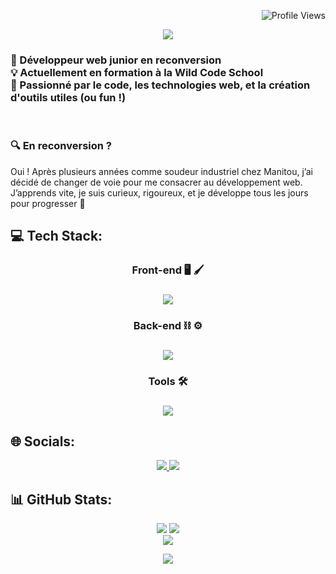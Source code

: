 <p align="end">
  <img src="https://komarev.com/ghpvc/?username=B-Maxp&color=72b7c0&style=flat&label=Profile+Views" alt="Profile Views">
</p>

<p align="center">
  <img 
    src="https://capsule-render.vercel.app/api?type=venom&height=150&color=gradient&text=Bonjour&customColorList=21&section=header&textBg=false&fontColor=d3b692&desc=Je%20suis%20Maxence%20un%20futur%20developpeur&animation=fadeIn&descAlign=57&descSize=20&fontAlign=35&fontAlignY=45&fontSize=70&reversal=false&descAlignY=70"
    >  
</p>

<h3 >🎯 Développeur web junior en reconversion
  <br/>
💡 Actuellement en formation à la Wild Code School
  <br/>
🚀 Passionné par le code, les technologies web, et la création d'outils utiles (ou fun !)
</h3>
<br>
<h3>🔍 En reconversion ?</h3>

Oui ! Après plusieurs années comme soudeur industriel chez Manitou, j’ai décidé de changer de voie pour me consacrer au développement web.  <br>
J’apprends vite, je suis curieux, rigoureux, et je développe tous les jours pour progresser 💪
 
## 💻 Tech Stack:
<h3 align="center">Front-end 🖥️ 🖌️<h3/>
<p align="center">
  <img src="https://skillicons.dev/icons?i=html,css,javascript,typescript,react,git,npm,vite" />
</p>

<h3 align="center">Back-end ⛓️ ⚙️<h3/>
<p align="center">
  <img src="https://skillicons.dev/icons?i=nodejs,express,mysql" />
</p>

<h3 align="center">Tools 🛠️<h3/>
<p align="center">
  <img src="https://skillicons.dev/icons?i=vscode,figma,github" />
</p>

## 🌐 Socials:
<p align="center">
  <a href="https://www.linkedin.com/in/maxence-beaupere-143178337/">
    <img src="https://skillicons.dev/icons?i=linkedin" />
  </a>
  <a href="mailto:max.bpr@outlook.fr" >
    <img src="https://skillicons.dev/icons?i=gmail" />
  </a>
<p/>

## 📊 GitHub Stats:
<p align="center">
  <img src="https://nirzak-streak-stats.vercel.app/?user=B-Maxp&theme=noctis_minimus&hide_border=true&border_radius=16"/>
  <img src="https://github-readme-stats.vercel.app/api?username=B-Maxp&bg_color=1b2932&title_color=d3b692&text_color=c4cdd3&icon_color=72b7c0&hide_border=true&border_radius=16&custom_title=My%20GitHub%20Stats&include_all_commits=true&count_private=false&show_icons=true&rank_icon=github"/>
  <br/>
  <img src="https://github-readme-stats.vercel.app/api/top-langs/?username=B-Maxp&theme=noctis_minimus&card_width=300&hide_border=true&include_all_commits=true&count_private=false&layout=donut&border_radius=16"/>
</p>

<p align="center">
  <img 
    src="https://capsule-render.vercel.app/api?type=venom&height=300&color=1b2932&text=Maxence&section=header&textBg=false&fontColor=d3b692&desc=Developpeur&animation=fadeIn&descAlign=41&descSize=22&fontAlign=50&fontSize=68&reversal=false&descAlignY=62"
    >  
</p>
